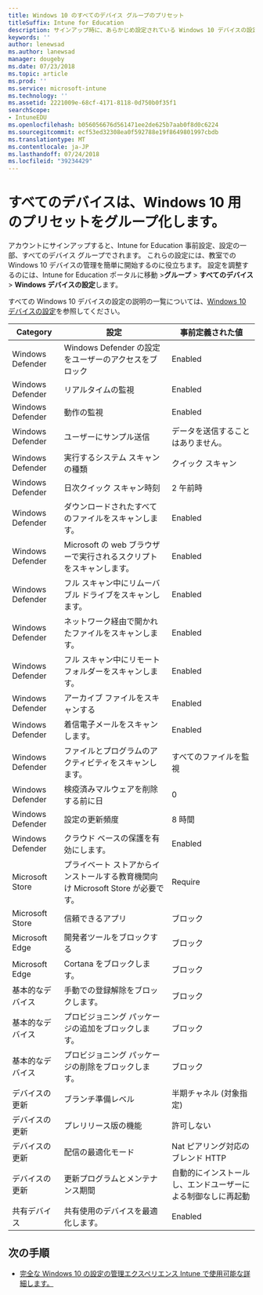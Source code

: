 ```yaml
---
title: Windows 10 のすべてのデバイス グループのプリセット
titleSuffix: Intune for Education
description: サインアップ時に、あらかじめ設定されている Windows 10 デバイスの設定の一覧を参照してください。
keywords: ''
author: lenewsad
ms.author: lanewsad
manager: dougeby
ms.date: 07/23/2018
ms.topic: article
ms.prod: ''
ms.service: microsoft-intune
ms.technology: ''
ms.assetid: 2221009e-68cf-4171-8118-0d750b0f35f1
searchScope:
- IntuneEDU
ms.openlocfilehash: b056056676d561471ee2de625b7aab0f8d0c6224
ms.sourcegitcommit: ecf53ed32308ea0f592788e19f8649801997cbdb
ms.translationtype: MT
ms.contentlocale: ja-JP
ms.lasthandoff: 07/24/2018
ms.locfileid: "39234429"
---
```

# <a name="all-devices-group-presets-for-windows-10"></a>すべてのデバイスは、Windows 10 用のプリセットをグループ化します。
アカウントにサインアップすると、Intune for Education 事前設定、設定の一部、すべてのデバイス グループでされます。 これらの設定には、教室での Windows 10 デバイスの管理を簡単に開始するのに役立ちます。 設定を調整するのには、Intune for Education ポータルに移動 >**グループ** > **すべてのデバイス** > **Windows デバイスの設定**します。  

すべての Windows 10 デバイスの設定の説明の一覧については、[Windows 10 デバイスの設定](all-edu-settings-windows.md)を参照してください。  

|Category|設定|事前定義された値|
|---|---|---|
|Windows Defender|Windows Defender の設定をユーザーのアクセスをブロック|Enabled
|Windows Defender|リアルタイムの監視|Enabled
|Windows Defender|動作の監視|Enabled
|Windows Defender|ユーザーにサンプル送信|データを送信することはありません。
|Windows Defender|実行するシステム スキャンの種類|クイック スキャン|
|Windows Defender|日次クイック スキャン時刻|2 午前時|
|Windows Defender|ダウンロードされたすべてのファイルをスキャンします。|Enabled|
|Windows Defender|Microsoft の web ブラウザーで実行されるスクリプトをスキャンします。|Enabled|
|Windows Defender|フル スキャン中にリムーバブル ドライブをスキャンします。|Enabled|
|Windows Defender|ネットワーク経由で開かれたファイルをスキャンします。|Enabled|
|Windows Defender|フル スキャン中にリモート フォルダーをスキャンします。|Enabled|
|Windows Defender|アーカイブ ファイルをスキャンする|Enabled|
|Windows Defender|着信電子メールをスキャンします。|Enabled|
|Windows Defender|ファイルとプログラムのアクティビティをスキャンします。|すべてのファイルを監視|
|Windows Defender|検疫済みマルウェアを削除する前に日|0|
|Windows Defender|設定の更新頻度|8 時間|
|Windows Defender|クラウド ベースの保護を有効にします。|Enabled|
|Microsoft Store|プライベート ストアからインストールする教育機関向け Microsoft Store が必要です。|Require|
|Microsoft Store|信頼できるアプリ|ブロック|  
|Microsoft Edge|開発者ツールをブロックする|ブロック|
|Microsoft Edge|Cortana をブロックします。|ブロック|
|基本的なデバイス|手動での登録解除をブロックします。|ブロック|
|基本的なデバイス|プロビジョニング パッケージの追加をブロックします。|ブロック|
|基本的なデバイス|プロビジョニング パッケージの削除をブロックします。|ブロック|
|デバイスの更新|ブランチ準備レベル|半期チャネル (対象指定)
|デバイスの更新|プレリリース版の機能|許可しない
|デバイスの更新|配信の最適化モード|Nat ピアリング対応のブレンド HTTP |
|デバイスの更新|更新プログラムとメンテナンス期間|自動的にインストールし、エンドユーザーによる制御なしに再起動|
|共有デバイス|共有使用のデバイスを最適化します。|Enabled|  

## <a name="next-steps"></a>次の手順

- [完全な Windows 10 の設定の管理エクスペリエンス Intune で使用可能な詳細します。](https://docs.microsoft.com/intune/deploy-use/windows-10-policy-settings-in-microsoft-intune)
